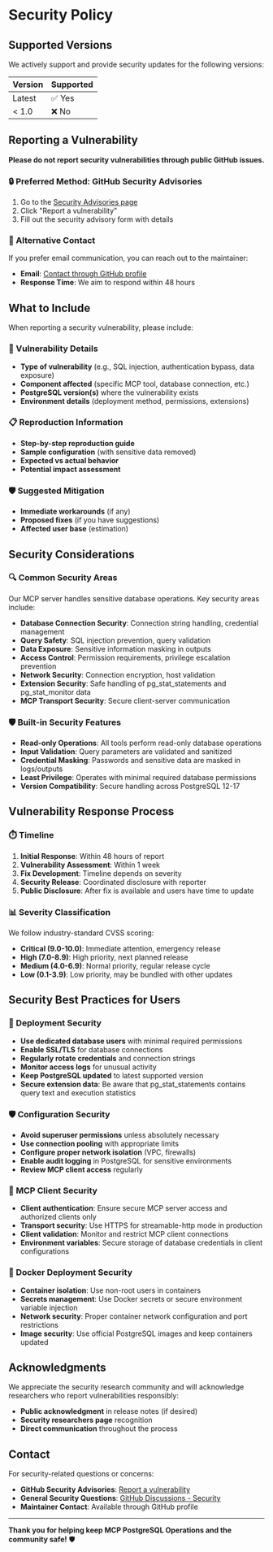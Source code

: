 # Security Policy

## Supported Versions

We actively support and provide security updates for the following versions:

| Version | Supported          |
| ------- | ------------------ |
| Latest  | ✅ Yes             |
| < 1.0   | ❌ No              |

## Reporting a Vulnerability

**Please do not report security vulnerabilities through public GitHub issues.**

### 🔒 Preferred Method: GitHub Security Advisories

1. Go to the [Security Advisories page](https://github.com/call518/MCP-PostgreSQL-Ops/security/advisories)
2. Click "Report a vulnerability"
3. Fill out the security advisory form with details

### 📧 Alternative Contact

If you prefer email communication, you can reach out to the maintainer:
- **Email**: [Contact through GitHub profile](https://github.com/call518)
- **Response Time**: We aim to respond within 48 hours

## What to Include

When reporting a security vulnerability, please include:

### 🎯 Vulnerability Details
- **Type of vulnerability** (e.g., SQL injection, authentication bypass, data exposure)
- **Component affected** (specific MCP tool, database connection, etc.)
- **PostgreSQL version(s)** where the vulnerability exists
- **Environment details** (deployment method, permissions, extensions)

### 📋 Reproduction Information
- **Step-by-step reproduction guide**
- **Sample configuration** (with sensitive data removed)
- **Expected vs actual behavior**
- **Potential impact assessment**

### 🛡️ Suggested Mitigation
- **Immediate workarounds** (if any)
- **Proposed fixes** (if you have suggestions)
- **Affected user base** (estimation)

## Security Considerations

### 🔍 Common Security Areas

Our MCP server handles sensitive database operations. Key security areas include:

- **Database Connection Security**: Connection string handling, credential management
- **Query Safety**: SQL injection prevention, query validation
- **Data Exposure**: Sensitive information masking in outputs
- **Access Control**: Permission requirements, privilege escalation prevention
- **Network Security**: Connection encryption, host validation
- **Extension Security**: Safe handling of pg_stat_statements and pg_stat_monitor data
- **MCP Transport Security**: Secure client-server communication

### 🛡️ Built-in Security Features

- **Read-only Operations**: All tools perform read-only database operations
- **Input Validation**: Query parameters are validated and sanitized
- **Credential Masking**: Passwords and sensitive data are masked in logs/outputs
- **Least Privilege**: Operates with minimal required database permissions
- **Version Compatibility**: Secure handling across PostgreSQL 12-17

## Vulnerability Response Process

### ⏱️ Timeline

1. **Initial Response**: Within 48 hours of report
2. **Vulnerability Assessment**: Within 1 week
3. **Fix Development**: Timeline depends on severity
4. **Security Release**: Coordinated disclosure with reporter
5. **Public Disclosure**: After fix is available and users have time to update

### 📊 Severity Classification

We follow industry-standard CVSS scoring:

- **Critical (9.0-10.0)**: Immediate attention, emergency release
- **High (7.0-8.9)**: High priority, next planned release
- **Medium (4.0-6.9)**: Normal priority, regular release cycle
- **Low (0.1-3.9)**: Low priority, may be bundled with other updates

## Security Best Practices for Users

### 🔐 Deployment Security

- **Use dedicated database users** with minimal required permissions
- **Enable SSL/TLS** for database connections
- **Regularly rotate credentials** and connection strings
- **Monitor access logs** for unusual activity
- **Keep PostgreSQL updated** to latest supported version
- **Secure extension data**: Be aware that pg_stat_statements contains query text and execution statistics

### 🛡️ Configuration Security

- **Avoid superuser permissions** unless absolutely necessary
- **Use connection pooling** with appropriate limits
- **Configure proper network isolation** (VPC, firewalls)
- **Enable audit logging** in PostgreSQL for sensitive environments
- **Review MCP client access** regularly

### 🔗 MCP Client Security

- **Client authentication**: Ensure secure MCP server access and authorized clients only
- **Transport security**: Use HTTPS for streamable-http mode in production
- **Client validation**: Monitor and restrict MCP client connections
- **Environment variables**: Secure storage of database credentials in client configurations

### 🐳 Docker Deployment Security

- **Container isolation**: Use non-root users in containers
- **Secrets management**: Use Docker secrets or secure environment variable injection
- **Network security**: Proper container network configuration and port restrictions
- **Image security**: Use official PostgreSQL images and keep containers updated

## Acknowledgments

We appreciate the security research community and will acknowledge researchers who report vulnerabilities responsibly:

- **Public acknowledgment** in release notes (if desired)
- **Security researchers page** recognition
- **Direct communication** throughout the process

## Contact

For security-related questions or concerns:

- **GitHub Security Advisories**: [Report a vulnerability](https://github.com/call518/MCP-PostgreSQL-Ops/security/advisories/new)
- **General Security Questions**: [GitHub Discussions - Security](https://github.com/call518/MCP-PostgreSQL-Ops/discussions)
- **Maintainer Contact**: Available through GitHub profile

---

**Thank you for helping keep MCP PostgreSQL Operations and the community safe!** 🛡️

